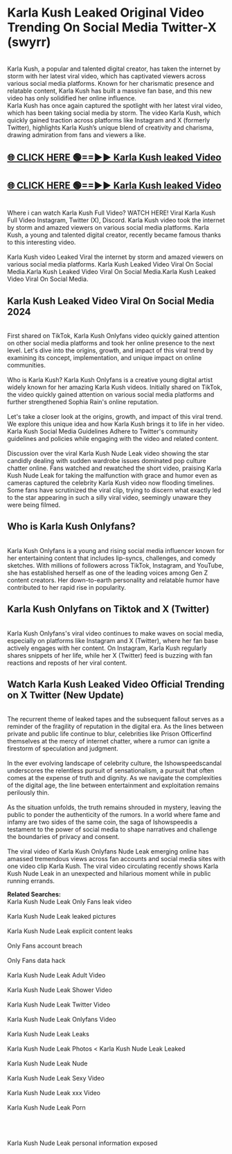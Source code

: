 # Karla Kush Leaked Original Video Trending On Social Media Twitter-X (swyrr)

<br>
Karla Kush, a popular and talented digital creator, has taken the internet by storm with her latest viral video, which has captivated viewers across various social media platforms. Known for her charismatic presence and relatable content, Karla Kush has built a massive fan base, and this new video has only solidified her online influence.
<br>
Karla Kush has once again captured the spotlight with her latest viral video, which has been taking social media by storm. The video Karla Kush, which quickly gained traction across platforms like Instagram and X (formerly Twitter), highlights Karla Kush’s unique blend of creativity and charisma, drawing admiration from fans and viewers a like.
<br>

## [🌐 CLICK HERE 🟢==►►  Karla Kush leaked Video ](https://onlyclips.site?title=Karla_Kush&ref=git)

## [🌐 CLICK HERE 🟢==►►  Karla Kush leaked Video ](https://onlyclips.site?title=Karla_Kush&ref=git)



<br>
Where i can watch Karla Kush Full Video? WATCH HERE! Viral Karla Kush Full Video Instagram, Twitter (X), Discord. Karla Kush video took the internet by storm and amazed viewers on various social media platforms. Karla Kush, a young and talented digital creator, recently became famous thanks to this interesting video.
<br><br>
Karla Kush video Leaked Viral the internet by storm and amazed viewers on various social media platforms. Karla Kush Leaked Video Viral On Social Media.Karla Kush Leaked Video Viral On Social Media.Karla Kush Leaked Video Viral On Social Media.
<br>

<h2>Karla Kush Leaked Video Viral On Social Media 2024</h2>
<br>
First shared on TikTok, Karla Kush Onlyfans video quickly gained attention on other social media platforms and took her online presence to the next level. Let's dive into the origins, growth, and impact of this viral trend by examining its concept, implementation, and unique impact on online communities.
<br><br>
Who is Karla Kush? Karla Kush Onlyfans is a creative young digital artist widely known for her amazing Karla Kush videos. Initially shared on TikTok, the video quickly gained attention on various social media platforms and further strengthened Sophia Rain's online reputation.
<br><br>
Let's take a closer look at the origins, growth, and impact of this viral trend. We explore this unique idea and how Karla Kush brings it to life in her video. Karla Kush Social Media Guidelines Adhere to Twitter's community guidelines and policies while engaging with the video and related content.
<br><br>
Discussion over the viral Karla Kush Nude Leak video showing the star candidly dealing with sudden wardrobe issues dominated pop culture chatter online. Fans watched and rewatched the short video, praising Karla Kush Nude Leak for taking the malfunction with grace and humor even as cameras captured the celebrity Karla Kush video now flooding timelines. Some fans have scrutinized the viral clip, trying to discern what exactly led to the star appearing in such a silly viral video, seemingly unaware they were being filmed.
<br>

<h2>Who is Karla Kush Onlyfans?</h2>
<br>
Karla Kush Onlyfans is a young and rising social media influencer known for her entertaining content that includes lip-syncs, challenges, and comedy sketches. With millions of followers across TikTok, Instagram, and YouTube, she has established herself as one of the leading voices among Gen Z content creators. Her down-to-earth personality and relatable humor have contributed to her rapid rise in popularity.
<br>
<h2>Karla Kush Onlyfans on Tiktok and X (Twitter)</h2>
<br>
Karla Kush Onlyfans's viral video continues to make waves on social media, especially on platforms like Instagram and X (Twitter), where her fan base actively engages with her content. On Instagram, Karla Kush regularly shares snippets of her life, while her X (Twitter) feed is buzzing with fan reactions and reposts of her viral content.
<br>
<h2>Watch Karla Kush Leaked Video Official Trending on X Twitter (New Update)</h2>
<br>
The recurrent theme of leaked tapes and the subsequent fallout serves as a reminder of the fragility of reputation in the digital era. As the lines between private and public life continue to blur, celebrities like Prison Officerfind themselves at the mercy of internet chatter, where a rumor can ignite a firestorm of speculation and judgment.
<br><br>
In the ever evolving landscape of celebrity culture, the Ishowspeedscandal underscores the relentless pursuit of sensationalism, a pursuit that often comes at the expense of truth and dignity. As we navigate the complexities of the digital age, the line between entertainment and exploitation remains perilously thin.
<br><br>
As the situation unfolds, the truth remains shrouded in mystery, leaving the public to ponder the authenticity of the rumors. In a world where fame and infamy are two sides of the same coin, the saga of Ishowspeedis a testament to the power of social media to shape narratives and challenge the boundaries of privacy and consent.
<br><br>
The viral video of Karla Kush Onlyfans Nude Leak emerging online has amassed tremendous views across fan accounts and social media sites with one video clip Karla Kush. The viral video circulating recently shows Karla Kush Nude Leak in an unexpected and hilarious moment while in public running errands.
<br>

<strong>Related Searches:</strong>
<br>
Karla Kush Nude Leak Only Fans leak video
<br><br>
Karla Kush Nude Leak leaked pictures
<br><br>
Karla Kush Nude Leak explicit content leaks
<br><br>
Only Fans account breach
<br><br>
Only Fans data hack
<br><br>
Karla Kush Nude Leak Adult Video
<br><br>
Karla Kush Nude Leak Shower Video
<br><br>
Karla Kush Nude Leak Twitter Video
<br><br>
Karla Kush Nude Leak Onlyfans Video
<br><br>
Karla Kush Nude Leak Leaks
<br><br>
Karla Kush Nude Leak Photos
<
Karla Kush Nude Leak Leaked
<br><br>
Karla Kush Nude Leak Nude
<br><br>
Karla Kush Nude Leak Sexy Video
<br><br>
Karla Kush Nude Leak xxx Video
<br><br>
Karla Kush Nude Leak Porn
<br><br>

<br><br>
Karla Kush Nude Leak personal information exposed